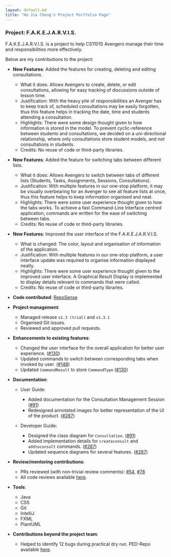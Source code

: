 ```yaml
---
layout: default.md
title: "Ho Jia Cheng's Project Portfolio Page"
---
```

### Project: F.A.K.E.J.A.R.V.I.S.

F.A.K.E.J.A.R.V.I.S. is a project to help CS1101S Avengers manage their time and responsibilities more effectively.

Below are my contributions to the project:

* **New Features**: Added the features for creating, deleting and editing consultations.
  * What it does: Allows Avengers to create, delete, or edit consultations, allowing for easy tracking of discussions outside of lesson time.
  * Justification: With the heavy pile of responsibilities an Avenger has to keep track of, scheduled consultations may be easily forgotten, thus this feature helps in tracking the date, time and students attending a consultation.
  * Highlights: There were some design thought given to how information is stored in the model. To prevent cyclic-reference between students and consultations, we decided on a uni-directional relationship, where only consultations store student models, and not consultations in students.
  * Credits: No reuse of code or third-party libraries.


* **New Features**: Added the feature for switching tabs between different lists.
  * What it does: Allows Avengers to switch between tabs of different lists (Students, Tasks, Assignments, Sessions, Consultations).
  * Justification: With multiple features in our one-stop platform, it may be visually overbearing for an Avenger to see all feature lists at once, thus this feature helps to keep information organised and neat.
  * Highlights: There were some user experience thought given to how the tabs works. To achieve a fast Command-Line Interface centred application, commands are written for the ease of switching between tabs.
  * Credits: No reuse of code or third-party libraries.


* **New Features**: Improved the user interface of the F.A.K.E.J.A.R.V.I.S.
  * What is changed: The color, layout and organisation of information of the application.
  * Justification: With multiple features in our one-stop platform, a user interface update was required to organise information displayed neatly.
  * Highlights: There were some user experience thought given to the improved user interface. A Graphical Result Display is implemented to display details relevant to commands that were called.
  * Credits: No reuse of code or third-party libraries.


* **Code contributed**: [RepoSense](https://nus-cs2103-ay2324s1.github.io/tp-dashboard/?search=wesho1107&breakdown=true)


* **Project management**:
  * Managed release `v1.3 (trial)` and `v1.3.1`
  * Organised Git issues.
  * Reviewed and approved pull requests.


* **Enhancements to existing features**:
  * Changed the user interface for the overall application for better user experience. ([#130](https://github.com/AY2324S1-CS2103T-T15-1/tp/pull/130))
  * Updated commands to switch between corresponding tabs when invoked by user. ([#148](https://github.com/AY2324S1-CS2103T-T15-1/tp/pull/148))
  * Updated `CommandResult` to store `CommandType` ([#130](https://github.com/AY2324S1-CS2103T-T15-1/tp/pull/130))


* **Documentation**:
  * User Guide:
    * Added documentation for the Consultation Management Session ([#91](https://github.com/AY2324S1-CS2103T-T15-1/tp/pull/91))
    * Redesigned annotated images for better representation of the UI of the product. ([#287](https://github.com/AY2324S1-CS2103T-T15-1/tp/pull/287))

  * Developer Guide:
    * Designed the class diagram for `Consultation`. ([#91](https://github.com/AY2324S1-CS2103T-T15-1/tp/pull/91))
    * Added implementation details for `createconsult` and `addtoconsult` commands. ([#287](https://github.com/AY2324S1-CS2103T-T15-1/tp/pull/287))
    * Updated sequence diagrams for several features. ([#287](https://github.com/AY2324S1-CS2103T-T15-1/tp/pull/287))


* **Review/mentoring contributions**:
  * PRs reviewed (with non-trivial review comments): [#54](https://github.com/AY2324S1-CS2103T-T15-1/tp/pull/54), [#78](https://github.com/AY2324S1-CS2103T-T15-1/tp/pull/78)
  * All code reviews available [here](https://github.com/AY2324S1-CS2103T-T15-1/tp/pulls?q=is%3Apr+reviewed-by%3Awesho1107).


* **Tools**: 
  * Java
  * CSS
  * Git
  * IntelliJ
  * FXML
  * PlantUML


* **Contributions beyond the project team**: 
  * Helped to identify 12 bugs during practical dry run. PED-Repo available [here](https://github.com/wesho1107/ped).

